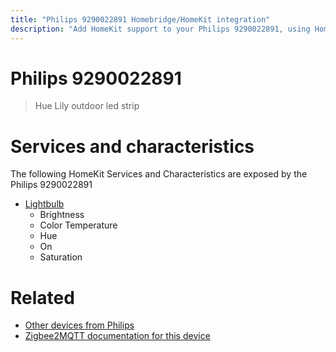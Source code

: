 ```yaml
---
title: "Philips 9290022891 Homebridge/HomeKit integration"
description: "Add HomeKit support to your Philips 9290022891, using Homebridge, Zigbee2MQTT and homebridge-z2m."
---
```

<!---
This file has been GENERATED using src/docgen/docgen.ts
DO NOT EDIT THIS FILE MANUALLY!
-->
# Philips 9290022891
> Hue Lily outdoor led strip


# Services and characteristics
The following HomeKit Services and Characteristics are exposed by
the Philips 9290022891

* [Lightbulb](../../light.md)
  * Brightness
  * Color Temperature
  * Hue
  * On
  * Saturation


# Related
* [Other devices from Philips](../index.md#philips)
* [Zigbee2MQTT documentation for this device](https://www.zigbee2mqtt.io/devices/9290022891.html)